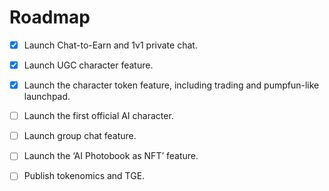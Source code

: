 # Roadmap

* [x] Launch Chat-to-Earn and 1v1 private chat.
* [x] Launch UGC character feature.
* [x] Launch the character token feature, including trading and pumpfun-like launchpad.
* [ ] Launch the first official AI character.
* [ ] Launch group chat feature.
* [ ] Launch the ‘AI Photobook as NFT’ feature.
* [ ] Publish tokenomics and TGE.

